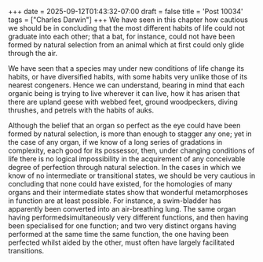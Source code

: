 +++
date = 2025-09-12T01:43:32-07:00
draft = false
title = 'Post 10034'
tags = ["Charles Darwin"]
+++
We have seen in this chapter how cautious we should be in concluding that the most different habits of life could not graduate into each other; that a bat, for instance, could not have been formed by natural selection from an animal which at first could only glide through the air.

We have seen that a species may under new conditions of life change its habits, or have diversified habits, with some habits very unlike those of its nearest congeners. Hence we can understand, bearing in mind that each organic being is trying to live wherever it can live, how it has arisen that there are upland geese with webbed feet, ground woodpeckers, diving thrushes, and petrels with the habits of auks.

Although the belief that an organ so perfect as the eye could have been formed by natural selection, is more than enough to stagger any one; yet in the case of any organ, if we know of a long series of gradations in complexity, each good for its possessor, then, under changing conditions of life there is no logical impossibility in the acquirement of any conceivable degree of perfection through natural selection. In the cases in which we know of no intermediate or transitional states, we should be very cautious in concluding that none could have existed, for the homologies of many organs and their intermediate states show that wonderful metamorphoses in function are at least possible. For instance, a swim-bladder has apparently been converted into an air-breathing lung. The same organ having performedsimultaneously very different functions, and then having been specialised for one function; and two very distinct organs having performed at the same time the same function, the one having been perfected whilst aided by the other, must often have largely facilitated transitions.
